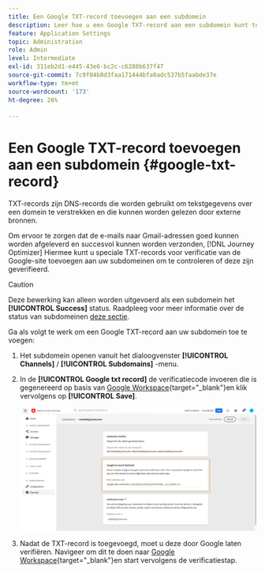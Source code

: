 ```yaml
---
title: Een Google TXT-record toevoegen aan een subdomein
description: Leer hoe u een Google TXT-record aan een subdomein kunt toevoegen
feature: Application Settings
topic: Administration
role: Admin
level: Intermediate
exl-id: 311eb2d1-e445-43e6-bc2c-c6288b637f47
source-git-commit: 7c9f04b8d3faa171444bfa0adc537b5faabde37e
workflow-type: tm+mt
source-wordcount: '173'
ht-degree: 26%

---
```


# Een Google TXT-record toevoegen aan een subdomein {#google-txt-record}

TXT-records zijn DNS-records die worden gebruikt om tekstgegevens over een domein te verstrekken en die kunnen worden gelezen door externe bronnen.

Om ervoor te zorgen dat de e-mails naar Gmail-adressen goed kunnen worden afgeleverd en succesvol kunnen worden verzonden, [!DNL Journey Optimizer] Hiermee kunt u speciale TXT-records voor verificatie van de Google-site toevoegen aan uw subdomeinen om te controleren of deze zijn geverifieerd.

>[!CAUTION]
>
> Deze bewerking kan alleen worden uitgevoerd als een subdomein het **[!UICONTROL Success]** status. Raadpleeg voor meer informatie over de status van subdomeinen [deze sectie](access-subdomains.md).

Ga als volgt te werk om een Google TXT-record aan uw subdomein toe te voegen:

1. Het subdomein openen vanuit het dialoogvenster **[!UICONTROL Channels]** / **[!UICONTROL Subdomains]** -menu.

1. In de **[!UICONTROL Google txt record]** de verificatiecode invoeren die is gegenereerd op basis van [Google Workspace](https://support.google.com/a/answer/183895){target=&quot;_blank&quot;}<!--G Suite Admin tools-->en klik vervolgens op **[!UICONTROL Save]**.

   ![](assets/subdomain-google-txt.png)

1. Nadat de TXT-record is toegevoegd, moet u deze door Google laten verifiëren. Navigeer om dit te doen naar [Google Workspace](https://support.google.com/a/answer/183895){target=&quot;_blank&quot;}<!--G Suite Admin tools-->en start vervolgens de verificatiestap.
